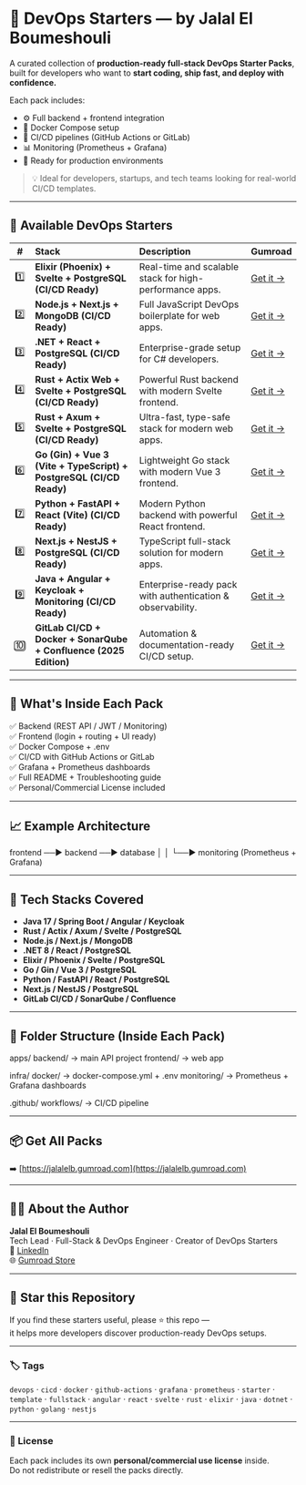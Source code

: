 # 🚀 DevOps Starters — by Jalal El Boumeshouli

A curated collection of **production-ready full-stack DevOps Starter Packs**, built for developers who want to **start coding, ship fast, and deploy with confidence.**

Each pack includes:
- ⚙️ Full backend + frontend integration  
- 🐳 Docker Compose setup  
- 🔄 CI/CD pipelines (GitHub Actions or GitLab)  
- 📊 Monitoring (Prometheus + Grafana)  
- 🧩 Ready for production environments  

> 💡 Ideal for developers, startups, and tech teams looking for real-world CI/CD templates.

---

## 🧠 Available DevOps Starters

| # | Stack | Description | Gumroad |
|:-:|:------|:-------------|:--------|
| 1️⃣ | **Elixir (Phoenix) + Svelte + PostgreSQL (CI/CD Ready)** | Real-time and scalable stack for high-performance apps. | [Get it →](https://jalalelb.gumroad.com/l/elixir-phoenix-svelte) |
| 2️⃣ | **Node.js + Next.js + MongoDB (CI/CD Ready)** | Full JavaScript DevOps boilerplate for web apps. | [Get it →](https://jalalelb.gumroad.com/l/node-next-mongo) |
| 3️⃣ | **.NET + React + PostgreSQL (CI/CD Ready)** | Enterprise-grade setup for C# developers. | [Get it →](https://jalalelb.gumroad.com/l/dotnet-react-postgresql) |
| 4️⃣ | **Rust + Actix Web + Svelte + PostgreSQL (CI/CD Ready)** | Powerful Rust backend with modern Svelte frontend. | [Get it →](https://jalalelb.gumroad.com/l/rust-actix-svelte-postgre) |
| 5️⃣ | **Rust + Axum + Svelte + PostgreSQL (CI/CD Ready)** | Ultra-fast, type-safe stack for modern web apps. | [Get it →](https://jalalelb.gumroad.com/l/rust-axum-svelte-postgre) |
| 6️⃣ | **Go (Gin) + Vue 3 (Vite + TypeScript) + PostgreSQL (CI/CD Ready)** | Lightweight Go stack with modern Vue 3 frontend. | [Get it →](https://jalalelb.gumroad.com/l/full-devops-go-vue-postgresql) |
| 7️⃣ | **Python + FastAPI + React (Vite) (CI/CD Ready)** | Modern Python backend with powerful React frontend. | [Get it →](https://jalalelb.gumroad.com/l/full-devops-python-fastapi-react) |
| 8️⃣ | **Next.js + NestJS + PostgreSQL (CI/CD Ready)** | TypeScript full-stack solution for modern apps. | [Get it →](https://jalalelb.gumroad.com/l/full-devops-nextjs-nestjs-postgresql) |
| 9️⃣ | **Java + Angular + Keycloak + Monitoring (CI/CD Ready)** | Enterprise-ready pack with authentication & observability. | [Get it →](https://jalalelb.gumroad.com/l/full-devops-java-angular) |
| 🔟 | **GitLab CI/CD + Docker + SonarQube + Confluence (2025 Edition)** | Automation & documentation-ready CI/CD setup. | [Get it →](https://jalalelb.gumroad.com/l/devops-starter-pack) |

---

## 🧩 What's Inside Each Pack
✅ Backend (REST API / JWT / Monitoring)  
✅ Frontend (login + routing + UI ready)  
✅ Docker Compose + .env  
✅ CI/CD with GitHub Actions or GitLab  
✅ Grafana + Prometheus dashboards  
✅ Full README + Troubleshooting guide  
✅ Personal/Commercial License included  

---

## 📈 Example Architecture

frontend ──► backend ──► database
     │              │
     └──► monitoring (Prometheus + Grafana)


---

## 🧰 Tech Stacks Covered
- **Java 17 / Spring Boot / Angular / Keycloak**
- **Rust / Actix / Axum / Svelte / PostgreSQL**
- **Node.js / Next.js / MongoDB**
- **.NET 8 / React / PostgreSQL**
- **Elixir / Phoenix / Svelte / PostgreSQL**
- **Go / Gin / Vue 3 / PostgreSQL**
- **Python / FastAPI / React / PostgreSQL**
- **Next.js / NestJS / PostgreSQL**
- **GitLab CI/CD / SonarQube / Confluence**

---

## 🧱 Folder Structure (Inside Each Pack)

apps/
  backend/      → main API project
  frontend/     → web app

infra/
  docker/       → docker-compose.yml + .env
  monitoring/   → Prometheus + Grafana dashboards

.github/
  workflows/    → CI/CD pipeline



---

## 📦 Get All Packs
➡️ [https://jalalelb.gumroad.com](https://jalalelb.gumroad.com)

---

## 🧑‍💻 About the Author
**Jalal El Boumeshouli**  
Tech Lead · Full-Stack & DevOps Engineer · Creator of DevOps Starters  
💼 [LinkedIn](https://www.linkedin.com/in/jalal-elboumeshouli)  
🌐 [Gumroad Store](https://jalalelb.gumroad.com)

---

## 🌟 Star this Repository
If you find these starters useful, please ⭐ this repo —  
it helps more developers discover production-ready DevOps setups.

---

### 🏷️ Tags
`devops` · `cicd` · `docker` · `github-actions` · `grafana` · `prometheus` · `starter` · `template` · `fullstack` · `angular` · `react` · `svelte` · `rust` · `elixir` · `java` · `dotnet` · `python` · `golang` · `nestjs`

---

### 📜 License
Each pack includes its own **personal/commercial use license** inside.  
Do not redistribute or resell the packs directly.
